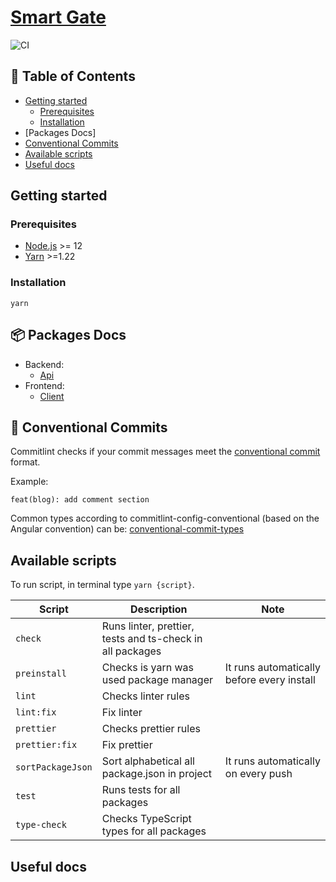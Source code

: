 # [Smart Gate](https://github.com/Jozwiaczek/smart-gate)

![CI](https://github.com/Jozwiaczek/smart-gate/workflows/Continuous%20Integration/badge.svg)

## 🚩 Table of Contents

- [Getting started](#-getting-started)
  - [Prerequisites](#-prerequisites)
  - [Installation](#-installation)
- [Packages Docs]
- [Conventional Commits](#-conventional-commits)
- [Available scripts](#-available-scripts)
- [Useful docs](#-useful-docs)

## Getting started

### Prerequisites

- [Node.js](https://nodejs.org/en/) >= 12
- [Yarn](https://classic.yarnpkg.com/lang/en/) >=1.22

### Installation

```shell script
yarn
```

## 📦 Packages Docs

- Backend:
    - [Api](./packages/api/README.md)
- Frontend:
    - [Client](./packages/client/README.md)

## 📏 Conventional Commits

Commitlint checks if your commit messages meet the [conventional commit](https://www.conventionalcommits.org/en/v1.0.0/) format.

Example:

```git
feat(blog): add comment section
```

Common types according to commitlint-config-conventional (based on the Angular convention) can be:
[conventional-commit-types](https://github.com/commitizen/conventional-commit-types/blob/master/index.json)

## Available scripts

To run script, in terminal type `yarn {script}`.

| Script            | Description                                               | Note                                       |
| ----------------- | --------------------------------------------------------- | ------------------------------------------ |
| `check`           | Runs linter, prettier, tests and ts-check in all packages |                                            |
| `preinstall`      | Checks is yarn was used package manager                   | It runs automatically before every install |
| `lint`            | Checks linter rules                                       |                                            |
| `lint:fix`        | Fix linter                                                |                                            |
| `prettier`        | Checks prettier rules                                     |                                            |
| `prettier:fix`    | Fix prettier                                              |                                            |
| `sortPackageJson` | Sort alphabetical all package.json in project             | It runs automatically on every push        |
| `test`            | Runs tests for all packages                               |                                            |
| `type-check`      | Checks TypeScript types for all packages                  |                                            |

## Useful docs
